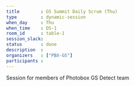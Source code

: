```yaml
---
title        : GS Summit Daily Scrum (Thu)
type         : dynamic-session
when_day     : Thu
when_time    : DS-1
room_id      : table-1
session_slack: 
status       : done
description  :
organizers   : ["PBX-GS"]
participants :
---
```



Session for members of Photobox GS Detect team
